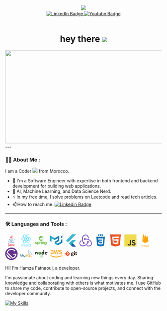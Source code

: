 <div id="header" align="center">
  <img src="https://media.giphy.com/media/M9gbBd9nbDrOTu1Mqx/giphy.gif" width="100"/>
  <div id="badges">
  <a href="https://www.linkedin.com/in/fatnaoui/">
    <img src="https://img.shields.io/badge/LinkedIn-blue?style=for-the-badge&logo=linkedin&logoColor=white" alt="LinkedIn Badge"/>
  </a>
  <a href="https://leetcode.com/u/Fatnaoui/">
    <img src="https://img.shields.io/badge/LeetCode-black?style=for-the-badge&logo=leetcode&logoColor=white" alt="Youtube Badge"/>
  </a>
</div>
  <img src="https://komarev.com/ghpvc/?username=fatnaoui&style=flat-square&color=blue" alt=""/>
  <h1>
  hey there
  <img src="https://media.giphy.com/media/hvRJCLFzcasrR4ia7z/giphy.gif" width="30px"/>
</h1>
</div>
<div align="center">
  <img src="https://media.giphy.com/media/v1.Y2lkPTc5MGI3NjExYmsyZWkyanZocjlrdGZubzhqYjQ4cG8xYzF0ajc0NGl2NzZlbzV6cCZlcD12MV9pbnRlcm5hbF9naWZfYnlfaWQmY3Q9Zw/f3KwliaH4MLtli8z7D/giphy.gif" width="600" height="300"/>
</div>
---

### :man_technologist: About Me :
I am a Coder <img src="https://media.giphy.com/media/WUlplcMpOCEmTGBtBW/giphy.gif" width="30"> from Morocco.
- :telescope: I'm a Software Engineer with expertise in both frontend and backend development for building web applications.
- :seedling: AI, Machine Learning, and Data Science Nerd.
- :zap: In my free time, I solve problems on Leetcode and read tech articles.
- :mailbox:How to reach me: [![Linkedin Badge](https://img.shields.io/badge/-fatnaoui-blue?style=flat&logo=Linkedin&logoColor=white)]((https://www.linkedin.com/in/fatnaoui/))
---

### :hammer_and_wrench: Languages and Tools :
<div>
  <img src="https://github.com/devicons/devicon/blob/master/icons/java/java-original-wordmark.svg" title="Java" alt="Java" width="40" height="40"/>&nbsp;
  <img src="https://github.com/devicons/devicon/blob/master/icons/react/react-original-wordmark.svg" title="React" alt="React" width="40" height="40"/>&nbsp;
  <img src="https://github.com/devicons/devicon/blob/master/icons/spring/spring-original-wordmark.svg" title="Spring" alt="Spring" width="40" height="40"/>&nbsp;
  <img src="https://github.com/devicons/devicon/blob/master/icons/materialui/materialui-original.svg" title="Material UI" alt="Material UI" width="40" height="40"/>&nbsp;
  <img src="https://github.com/devicons/devicon/blob/master/icons/flutter/flutter-original.svg" title="Flutter" alt="Flutter" width="40" height="40"/>&nbsp;
  <img src="https://github.com/devicons/devicon/blob/master/icons/redux/redux-original.svg" title="Redux" alt="Redux " width="40" height="40"/>&nbsp;
  <img src="https://github.com/devicons/devicon/blob/master/icons/css3/css3-plain-wordmark.svg"  title="CSS3" alt="CSS" width="40" height="40"/>&nbsp;
  <img src="https://github.com/devicons/devicon/blob/master/icons/html5/html5-original.svg" title="HTML5" alt="HTML" width="40" height="40"/>&nbsp;
  <img src="https://github.com/devicons/devicon/blob/master/icons/javascript/javascript-original.svg" title="JavaScript" alt="JavaScript" width="40" height="40"/>&nbsp;
  <img src="https://github.com/devicons/devicon/blob/master/icons/firebase/firebase-plain-wordmark.svg" title="Firebase" alt="Firebase" width="40" height="40"/>&nbsp;
  <img src="https://github.com/devicons/devicon/blob/master/icons/gatsby/gatsby-original.svg" title="Gatsby"  alt="Gatsby" width="40" height="40"/>&nbsp;
  <img src="https://github.com/devicons/devicon/blob/master/icons/mysql/mysql-original-wordmark.svg" title="MySQL"  alt="MySQL" width="40" height="40"/>&nbsp;
  <img src="https://github.com/devicons/devicon/blob/master/icons/nodejs/nodejs-original-wordmark.svg" title="NodeJS" alt="NodeJS" width="40" height="40"/>&nbsp;
  <img src="https://github.com/devicons/devicon/blob/master/icons/amazonwebservices/amazonwebservices-plain-wordmark.svg" title="AWS" alt="AWS" width="40" height="40"/>&nbsp;
  <img src="https://github.com/devicons/devicon/blob/master/icons/git/git-original-wordmark.svg" title="Git" **alt="Git" width="40" height="40"/>
</div>


Hi! I'm Hamza Fatnaoui, a developer.

I'm passionate about coding and learning new things every day. Sharing knowledge and collaborating with others is what motivates me. I use GitHub to share my code, contribute to open-source projects, and connect with the developer community.

[![My Skills](https://skillicons.dev/icons?i=js,html,css,wasm,python)](https://skillicons.dev)
